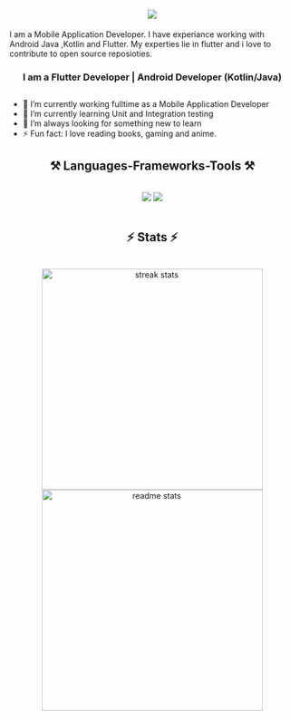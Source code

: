 <h1 align="center">
    <img src="https://readme-typing-svg.herokuapp.com/?font=Righteous&size=35&center=true&vCenter=true&width=500&height=70&duration=4000&color=282a36&lines=Hi+There!+👋;+I'm+Anil+Thapa!;" />
</h1>

I am a Mobile Application Developer. I have experiance working with Android Java ,Kotlin and Flutter. My experties lie in flutter and i love to contribute to open source reposioties.

<h3 align="center">I am a Flutter Developer | Android Developer (Kotlin/Java)</h3>

## 
- 🔭 I’m currently working fulltime as a Mobile Application Developer
- 🌱 I’m currently learning Unit and Integration testing
- 🤔 I’m always looking for something new to learn
- ⚡ Fun fact: I love reading books, gaming and anime.

<h2 align="center">⚒️ Languages-Frameworks-Tools ⚒️</h2>
<br/>
<div align="center">
    <img src="https://skillicons.dev/icons?i=dart,flutter,java,html,css,vscode,github,git,androidstudio,kotlin,figma,"/>
   <img src="https://skillicons.dev/icons?i=xd,firebase,linkedin,pr,swift,githubactions,gitlab"/>
</div>
<br/>

<h2 align="center">⚡ Stats ⚡</h2>
<br>
<div align=center>
 <img width=390 src="https://github-readme-streak-stats-salesp07.vercel.app/?user=gameonanil&count_private=true&theme=react&border_radius=10" alt="streak stats"/>
  <img width=390 src="https://github-readme-stats-salesp07.vercel.app/api?username=gameonanil&count_private=true&show_icons=true&theme=react&rank_icon=github&border_radius=10" alt="readme stats" />
</div>
